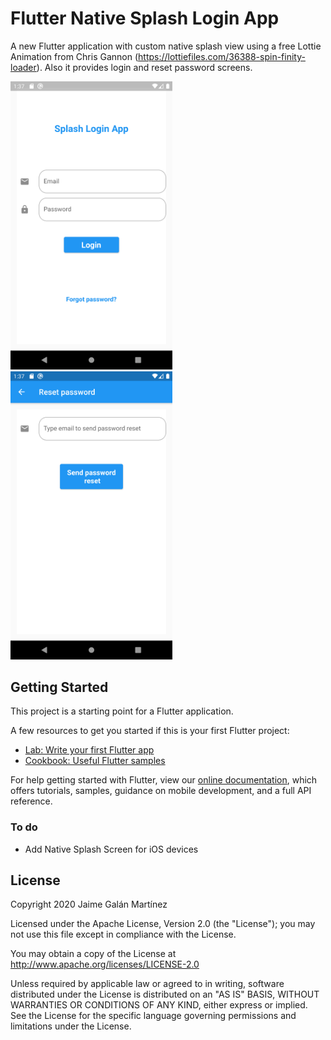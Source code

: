 # Flutter Native Splash Login App

A new Flutter application with custom native splash view using a free Lottie Animation from Chris Gannon (https://lottiefiles.com/36388-spin-finity-loader). Also it provides login and reset password screens.

<p float="left">
<img src="https://github.com/jaimegalanmartinez/flutter_native_splash_login_app/blob/main/screen_images/login_screen.png" width="259.2" height="460.8">
<img src="https://github.com/jaimegalanmartinez/flutter_native_splash_login_app/blob/main/screen_images/reset_password_screen.png" width="259.2" height="460.8">
</p>

## Getting Started

This project is a starting point for a Flutter application.

A few resources to get you started if this is your first Flutter project:

- [Lab: Write your first Flutter app](https://flutter.dev/docs/get-started/codelab)
- [Cookbook: Useful Flutter samples](https://flutter.dev/docs/cookbook)

For help getting started with Flutter, view our
[online documentation](https://flutter.dev/docs), which offers tutorials,
samples, guidance on mobile development, and a full API reference.

### To do

 - Add Native Splash Screen for iOS devices


License
----
Copyright 2020 Jaime Galán Martínez

   Licensed under the Apache License, Version 2.0 (the "License");
   you may not use this file except in compliance with the License.

   You may obtain a copy of the License at
       http://www.apache.org/licenses/LICENSE-2.0

   Unless required by applicable law or agreed to in writing, software
   distributed under the License is distributed on an "AS IS" BASIS,
   WITHOUT WARRANTIES OR CONDITIONS OF ANY KIND, either express or implied.
   See the License for the specific language governing permissions and
   limitations under the License.



